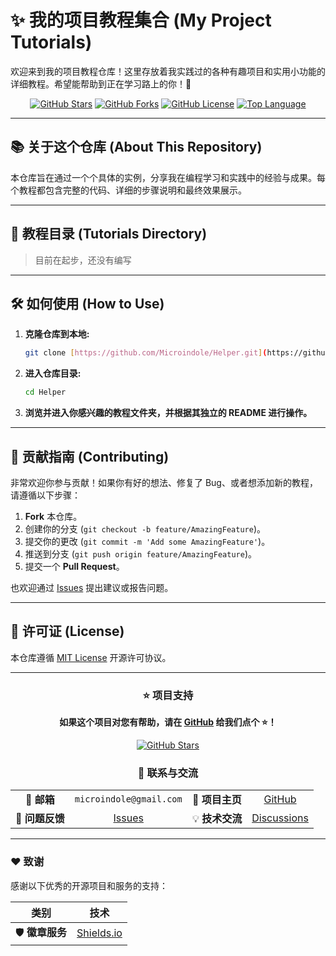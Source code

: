 # ✨ 我的项目教程集合 (My Project Tutorials)

欢迎来到我的项目教程仓库！这里存放着我实践过的各种有趣项目和实用小功能的详细教程。希望能帮助到正在学习路上的你！🚀

<div align="center">

[![GitHub Stars](https://img.shields.io/github/stars/Microindole/Helper)](https://github.com/Microindole/Helper/stargazers)
[![GitHub Forks](https://img.shields.io/github/forks/Microindole/Helper)](https://github.com/Microindole/Helper/network/members)
[![GitHub License](https://img.shields.io/github/license/Microindole/Helper)](./LICENSE)
[![Top Language](https://img.shields.io/github/languages/top/Microindole/Helper)]()

</div>

---

## 📚 关于这个仓库 (About This Repository)

本仓库旨在通过一个个具体的实例，分享我在编程学习和实践中的经验与成果。每个教程都包含完整的代码、详细的步骤说明和最终效果展示。

---

## 📌 教程目录 (Tutorials Directory)

> 目前在起步，还没有编写

---

## 🛠️ 如何使用 (How to Use)

1.  **克隆仓库到本地:**
    ```bash
    git clone [https://github.com/Microindole/Helper.git](https://github.com/Microindole/Helper.git)
    ```
2.  **进入仓库目录:**

    ```bash
    cd Helper
    ```
3.  **浏览并进入你感兴趣的教程文件夹，并根据其独立的 README 进行操作。**

---

## 🤝 贡献指南 (Contributing)

非常欢迎你参与贡献！如果你有好的想法、修复了 Bug、或者想添加新的教程，请遵循以下步骤：

1.  **Fork** 本仓库。
2.  创建你的分支 (`git checkout -b feature/AmazingFeature`)。
3.  提交你的更改 (`git commit -m 'Add some AmazingFeature'`)。
4.  推送到分支 (`git push origin feature/AmazingFeature`)。
5.  提交一个 **Pull Request**。

也欢迎通过 [Issues](https://github.com/Microindole/Helper/issues) 提出建议或报告问题。

---

## 📄 许可证 (License)

本仓库遵循 [MIT License](./LICENSE) 开源许可协议。

---

<div align="center">

### ⭐ 项目支持

**如果这个项目对您有帮助，请在 [GitHub](https://github.com/Microindole/Helper) 给我们点个 ⭐！**

[![GitHub Stars](https://img.shields.io/github/stars/Microindole/Helper?style=social)](https://github.com/Microindole/Helper/stargazers)

### 💬 联系与交流

| | | | |
| :---: | :---: | :---: | :---: |
| 📧 **邮箱** | `microindole@gmail.com` | 🚀 **项目主页** | [GitHub](https://github.com/Microindole/Helper) |
| 🐛 **问题反馈** | [Issues](https://github.com/Microindole/Helper/issues) | 💡 **技术交流** | [Discussions](https://github.com/Microindole/Helper/discussions) |

</div>

---

### ❤️ 致谢

感谢以下优秀的开源项目和服务的支持：

<div align="center">

| 类别 | 技术 |
| :---: | :---: |
| 🛡️ **徽章服务** | [Shields.io](https://shields.io/) |

</div>
